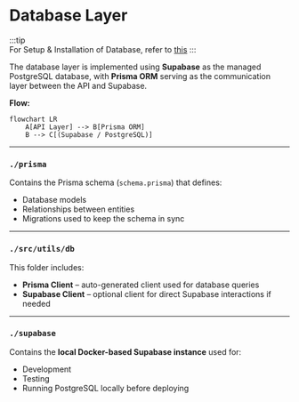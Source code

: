 # Database Layer

:::tip  
For Setup & Installation of Database, refer to [this](../system-overview/project_setup_installation#setup)
:::

The database layer is implemented using **Supabase** as the managed PostgreSQL database, with **Prisma ORM** serving as the communication layer between the API and Supabase.

**Flow:**

```mermaid
flowchart LR
    A[API Layer] --> B[Prisma ORM]
    B --> C[(Supabase / PostgreSQL)]

```

---

### `./prisma`

Contains the Prisma schema (`schema.prisma`) that defines:
- Database models
- Relationships between entities
- Migrations used to keep the schema in sync

---

### `./src/utils/db`

This folder includes:
- **Prisma Client** – auto-generated client used for database queries
- **Supabase Client** – optional client for direct Supabase interactions if needed    

---

### `./supabase`

Contains the **local Docker-based Supabase instance** used for:

- Development
- Testing
- Running PostgreSQL locally before deploying